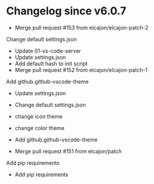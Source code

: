 # Changelog since v6.0.7
- Merge pull request #153 from elcajon/elcajon-patch-2

Change default settings.json 
- Update 01-vs-code-server 
- Update settings.json 
- Add default hash to init script 
- Merge pull request #152 from elcajon/elcajon-patch-1

Add github.github-vscode-theme 
- Update settings.json 
- Change default settings.json

- change icon theme
- change color theme 
- Add github.github-vscode-theme 
- Merge pull request #151 from elcajon/patch

Add pip requirements 
- Add pip requirements 
